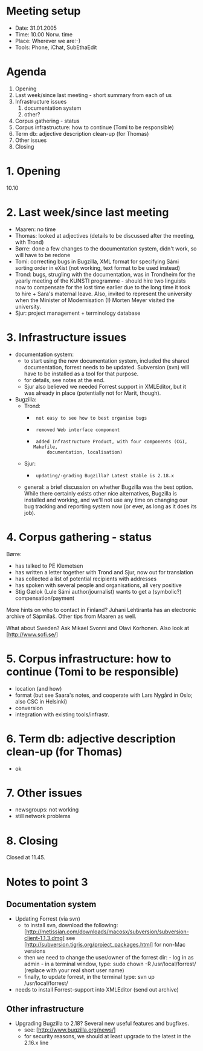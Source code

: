 #  Meeting setup

* Date: 31.01.2005
* Time: 10.00 Norw. time
* Place: Wherever we are:-)
* Tools: Phone, iChat, SubEthaEdit

#  Agenda

1.  Opening
1.  Last week/since last meeting - short summary from each of us
1.  Infrastructure issues
    1.    documentation system
    1.    other?
1.  Corpus gathering - status
1.  Corpus infrastructure: how to continue (Tomi to be responsible)
1.  Term db: adjective description clean-up (for Thomas)
1.  Other issues
1.  Closing

# 1. Opening
10.10

# 2. Last week/since last meeting
* Maaren: no time
* Thomas: looked at adjectives (details to be discussed after the meeting, with Trond)
* Børre: done a few changes to the documentation system, didn't work, so will have to be redone
* Tomi: correcting bugs in Bugzilla, XML format for specifying Sámi sorting order in
  eXist (not working, text format to be used instead)
* Trond: bugs, strugling with the documentation, was in Trondheim for the yearly meeting
  of the KUNSTI programme - should hire two linguists now to compensate for the lost time
  earlier due to the long time it took to hire + Sara's maternal leave. Also, invited to
  represent the university when the Minister of Modernisation (!) Morten Meyer visited the
  university.
* Sjur: project management + terminology database

# 3. Infrastructure issues
* documentation system:
    - to start using the new documentation system, included the shared documentation,
          forrest needs to be updated. Subversion (svn) will have to be installed as a
          tool for that purpose.
    - for details, see notes at the end.
    - Sjur also believed we needed Forrest support in XMLEditor, but it was already
          in place (potentially not for Marit, though).
* Bugzilla:
    - Trond:
        -      not easy to see how to best organise bugs
        -      removed Web interface component
        -      added Infrastructure Product, with four components (CGI, Makefile,
                   documentation, localisation)
    - Sjur:
        -      updating/-grading Bugzilla? Latest stable is 2.18.x
    - general: a brief discussion on whether Bugzilla was the best option. While there
                   certainly exists other nice alternatives, Bugzilla is installed and
                   working, and we'll not use any time on changing our bug tracking
                   and reporting system now (or ever, as long as it does its job).

# 4. Corpus gathering - status
Børre:
* has talked to PE Klemetsen
* has written a letter together with Trond and Sjur, now out for translation
* has collected a list of potential recipients with addresses
* has spoken with several people and organisations, all very positive
* Stig Gælok (Lule Sámi author/journalist) wants to get a (symbolic?)
      compensation/payment

More hints on who to contact in Finland? Juhani Lehtiranta has an electronic archive of
 Sápmila&scaron;. Other tips from Maaren as well.

What about Sweden? Ask Mikael Svonni and Olavi Korhonen. Also look at [http://www.sofi.se/]

# 5. Corpus infrastructure: how to continue (Tomi to be responsible)
* location (and how)
* format (but see Saara's notes, and cooperate with Lars Nygård in Oslo; also CSC
      in Helsinki)
* conversion
* integration with existing tools/infrastr.

# 6. Term db: adjective description clean-up (for Thomas)
* ok

# 7. Other issues
* newsgroups: not working
* still network problems

# 8. Closing
Closed at 11.45.

# Notes to point 3

## Documentation system
* Updating Forrest (via svn)
    - to install svn, download the following:
          [http://metissian.com/downloads/macosx/subversion/subversion-client-1.1.3.dmg]
          see [http://subversion.tigris.org/project_packages.html] for non-Mac versions
    - then we need to change the user/owner of the forrest dir:
          - log in as admin
          - in a terminal window, type:
            sudo chown -R <boerre> /usr/local/forrest/
            (replace <boerre> with your real short user name)
    - finally, to update forrest, in the terminal type:
          svn up /usr/local/forrest/
* needs to install Forrest-support into XMLEditor (send out archive)

## Other infrastructure
* Upgrading Bugzilla to 2.18? Several new useful features and bugfixes.
    - see: [http://www.bugzilla.org/news/]
    - for security reasons, we should at least upgrade to the latest in the 2.16.x line

        
